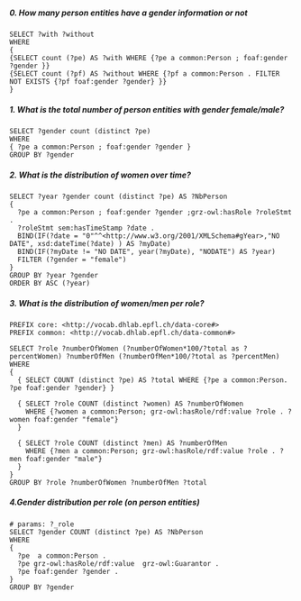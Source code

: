 ##### 0. How many person entities have a gender information or not
```sparql
SELECT ?with ?without
WHERE
{ 
{SELECT count (?pe) AS ?with WHERE {?pe a common:Person ; foaf:gender ?gender }}
{SELECT count (?pf) AS ?without WHERE {?pf a common:Person . FILTER NOT EXISTS {?pf foaf:gender ?gender} }}
}
```

##### 1. What is the total number of person entities with gender female/male?
```sparql
SELECT ?gender count (distinct ?pe)
WHERE
{ ?pe a common:Person ; foaf:gender ?gender }
GROUP BY ?gender
```

##### 2. What is the distribution of women over time?
```sparql
SELECT ?year ?gender count (distinct ?pe) AS ?NbPerson
{
  ?pe a common:Person ; foaf:gender ?gender ;grz-owl:hasRole ?roleStmt .
  ?roleStmt sem:hasTimeStamp ?date . 
  BIND(IF(?date = "0"^^<http://www.w3.org/2001/XMLSchema#gYear>,"NO DATE", xsd:dateTime(?date) ) AS ?myDate) 
  BIND(IF(?myDate != "NO DATE", year(?myDate), "NODATE") AS ?year)
  FILTER (?gender = "female")
}
GROUP BY ?year ?gender
ORDER BY ASC (?year)
```

##### 3. What is the distribution of women/men per role?
```sparql
PREFIX core: <http://vocab.dhlab.epfl.ch/data-core#>
PREFIX common: <http://vocab.dhlab.epfl.ch/data-common#>

SELECT ?role ?numberOfWomen (?numberOfWomen*100/?total as ?percentWomen) ?numberOfMen (?numberOfMen*100/?total as ?percentMen)
WHERE 
{ 
  { SELECT COUNT (distinct ?pe) AS ?total WHERE {?pe a common:Person. ?pe foaf:gender ?gender} }

  { SELECT ?role COUNT (distinct ?women) AS ?numberOfWomen 
    WHERE {?women a common:Person; grz-owl:hasRole/rdf:value ?role . ?women foaf:gender "female"}   
  }

  { SELECT ?role COUNT (distinct ?men) AS ?numberOfMen 
    WHERE {?men a common:Person; grz-owl:hasRole/rdf:value ?role . ?men foaf:gender "male"}   
  }
}
GROUP BY ?role ?numberOfWomen ?numberOfMen ?total
```

##### 4.Gender distribution per role (on person entities)
```sparql
# params: ?_role
SELECT ?gender COUNT (distinct ?pe) AS ?NbPerson
WHERE
{
  ?pe  a common:Person .
  ?pe grz-owl:hasRole/rdf:value  grz-owl:Guarantor .
  ?pe foaf:gender ?gender .
}
GROUP BY ?gender
```
